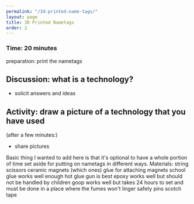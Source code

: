 ```yaml
---
permalink: "/3d-printed-name-tags/"
layout: page
title: 3D Printed Nametags
order: 2
---
```


### Time: 20 minutes

 preparation:
  print the nametags

Discussion: what is a technology?
----------------------------------------------
* solicit answers and ideas

Activity: draw a picture of a technology that you have used
------------------------------------------------------------------------------
(after a few minutes:)
* share pictures

Basic thing I wanted to add here is that it's optional to have a whole portion of time set aside for putting on nametags in different ways.
 Materials:
  string
   scissors
    ceramic magnets (which ones)
     glue for attaching magnets
       school glue works well enough
        hot glue gun is best
        epoxy  works well but should not be handled by children
        goop  works well but takes 24  hours to set and must be done in a place where the fumes won't linger
     safety pins
      scotch tape

